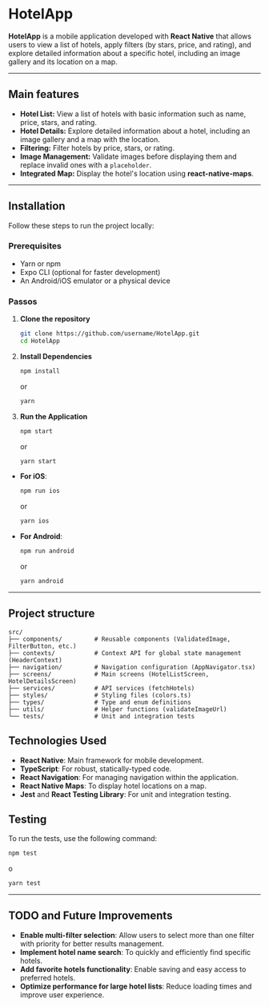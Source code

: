 # HotelApp

**HotelApp** is a mobile application developed with **React Native** that allows users to view a list of hotels, apply filters (by stars, price, and rating), and explore detailed information about a specific hotel, including an image gallery and its location on a map.

---

## Main features

- **Hotel List:** View a list of hotels with basic information such as name, price, stars, and rating.
- **Hotel Details:** Explore detailed information about a hotel, including an image gallery and a map with the location.
- **Filtering:** Filter hotels by price, stars, or rating.
- **Image Management:** Validate images before displaying them and replace invalid ones with a `placeholder`.
- **Integrated Map:** Display the hotel's location using **react-native-maps**.

---

## Installation

Follow these steps to run the project locally:

### Prerequisites

- Yarn or npm
- Expo CLI (optional for faster development)
- An Android/iOS emulator or a physical device

### Passos

1. **Clone the repository**

   ```bash
   git clone https://github.com/username/HotelApp.git
   cd HotelApp
   ```

2. **Install Dependencies**

   ```bash
   npm install
   ```

   or

   ```bash
   yarn
   ```

3. **Run the Application**

   ```bash
   npm start
   ```

   or

   ```bash
   yarn start
   ```

- **For iOS**:
  ```bash
  npm run ios
  ```
  or
  ```bash
  yarn ios
  ```
- **For Android**:
  ```bash
  npm run android
  ```
  or
  ```bash
  yarn android
  ```

---

## Project structure

```
src/
├── components/         # Reusable components (ValidatedImage, FilterButton, etc.)
├── contexts/           # Context API for global state management (HeaderContext)
├── navigation/         # Navigation configuration (AppNavigator.tsx)
├── screens/            # Main screens (HotelListScreen, HotelDetailsScreen)
├── services/           # API services (fetchHotels)
├── styles/             # Styling files (colors.ts)
├── types/              # Type and enum definitions
├── utils/              # Helper functions (validateImageUrl)
└── tests/              # Unit and integration tests
```

## Technologies Used

- **React Native**: Main framework for mobile development.
- **TypeScript**: For robust, statically-typed code.
- **React Navigation**: For managing navigation within the application.
- **React Native Maps**: To display hotel locations on a map.
- **Jest** and **React Testing Library**: For unit and integration testing.

## Testing

To run the tests, use the following command:

```bash
npm test
```

o

```bash
yarn test
```

---

## TODO and Future Improvements

- **Enable multi-filter selection**: Allow users to select more than one filter with priority for better results management.
- **Implement hotel name search**: To quickly and efficiently find specific hotels.
- **Add favorite hotels functionality**: Enable saving and easy access to preferred hotels.
- **Optimize performance for large hotel lists**: Reduce loading times and improve user experience.
